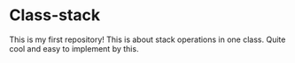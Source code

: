 # Class-stack
This is my first repository!
This is about stack operations in one class.
Quite cool and easy to implement by this.
